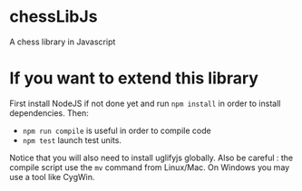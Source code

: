 # chessLibJs
A chess library in Javascript

If you want to extend this library
==================================

First install NodeJS if not done yet and run `npm install` in order to install dependencies. Then:

* `npm run compile` is useful in order to compile code
* `npm test` launch test units.

Notice that you will also need to install uglifyjs globally.
Also be careful : the compile script use the `mv` command from Linux/Mac. On Windows you may use a tool like CygWin.
